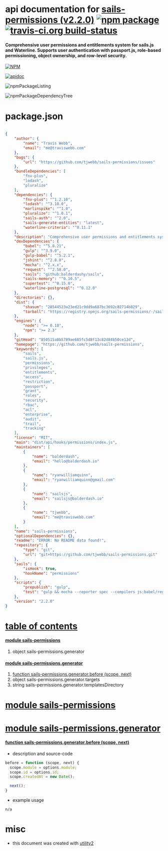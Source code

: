# api documentation for  [sails-permissions (v2.2.0)](https://github.com/tjwebb/sails-permissions)  [![npm package](https://img.shields.io/npm/v/npmdoc-sails-permissions.svg?style=flat-square)](https://www.npmjs.org/package/npmdoc-sails-permissions) [![travis-ci.org build-status](https://api.travis-ci.org/npmdoc/node-npmdoc-sails-permissions.svg)](https://travis-ci.org/npmdoc/node-npmdoc-sails-permissions)
#### Comprehensive user permissions and entitlements system for sails.js and Waterline. Supports user authentication with passport.js, role-based permissioning, object ownership, and row-level security.

[![NPM](https://nodei.co/npm/sails-permissions.png?downloads=true)](https://www.npmjs.com/package/sails-permissions)

[![apidoc](https://npmdoc.github.io/node-npmdoc-sails-permissions/build/screenCapture.buildNpmdoc.browser._2Fhome_2Ftravis_2Fbuild_2Fnpmdoc_2Fnode-npmdoc-sails-permissions_2Ftmp_2Fbuild_2Fapidoc.html.png)](https://npmdoc.github.io/node-npmdoc-sails-permissions/build/apidoc.html)

![npmPackageListing](https://npmdoc.github.io/node-npmdoc-sails-permissions/build/screenCapture.npmPackageListing.svg)

![npmPackageDependencyTree](https://npmdoc.github.io/node-npmdoc-sails-permissions/build/screenCapture.npmPackageDependencyTree.svg)



# package.json

```json

{
    "author": {
        "name": "Travis Webb",
        "email": "me@traviswebb.com"
    },
    "bugs": {
        "url": "https://github.com/tjwebb/sails-permissions/issues"
    },
    "bundleDependencies": [
        "fnv-plus",
        "lodash",
        "pluralize"
    ],
    "dependencies": {
        "fnv-plus": "^1.2.10",
        "lodash": "^3.10.0",
        "marlinspike": "^1.0",
        "pluralize": "^1.0.1",
        "sails-auth": "^2.0",
        "sails-generate-entities": "latest",
        "waterline-criteria": "^0.11.1"
    },
    "description": "Comprehensive user permissions and entitlements system for sails.js and Waterline. Supports user authentication with passport.js, role-based permissioning, object ownership, and row-level security.",
    "devDependencies": {
        "babel": "^5.8.21",
        "gulp": "^3.9.0",
        "gulp-babel": "^5.2.1",
        "jshint": "^2.8.0",
        "mocha": "^2.x.x",
        "request": "^2.58.0",
        "sails": "github:balderdashy/sails",
        "sails-memory": "^0.10.5",
        "supertest": "^0.15.0",
        "waterline-postgresql": "^0.12.0"
    },
    "directories": {},
    "dist": {
        "shasum": "28544523a23ed21c9dd9a687bc3692c82714b829",
        "tarball": "https://registry.npmjs.org/sails-permissions/-/sails-permissions-2.2.0.tgz"
    },
    "engines": {
        "node": ">= 0.10",
        "npm": ">= 2.3"
    },
    "gitHead": "850515a8b5789ae685fc5d8f13c82d84b50ce13d",
    "homepage": "https://github.com/tjwebb/sails-permissions",
    "keywords": [
        "sails",
        "sails.js",
        "permissions",
        "privileges",
        "entitlements",
        "access",
        "restriction",
        "passport",
        "grant",
        "roles",
        "security",
        "rbac",
        "acl",
        "enterprise",
        "audit",
        "trail",
        "tracking"
    ],
    "license": "MIT",
    "main": "dist/api/hooks/permissions/index.js",
    "maintainers": [
        {
            "name": "balderdash",
            "email": "hello@balderdash.io"
        },
        {
            "name": "ryanwilliamquinn",
            "email": "ryanwilliamquinn@gmail.com"
        },
        {
            "name": "sailsjs",
            "email": "sailsjs@balderdash.io"
        },
        {
            "name": "tjwebb",
            "email": "me@traviswebb.com"
        }
    ],
    "name": "sails-permissions",
    "optionalDependencies": {},
    "readme": "ERROR: No README data found!",
    "repository": {
        "type": "git",
        "url": "git+https://github.com/tjwebb/sails-permissions.git"
    },
    "sails": {
        "isHook": true,
        "hookName": "permissions"
    },
    "scripts": {
        "prepublish": "gulp",
        "test": "gulp && mocha --reporter spec --compilers js:babel/register"
    },
    "version": "2.2.0"
}
```



# <a name="apidoc.tableOfContents"></a>[table of contents](#apidoc.tableOfContents)

#### [module sails-permissions](#apidoc.module.sails-permissions)
1.  object <span class="apidocSignatureSpan">sails-permissions.</span>generator

#### [module sails-permissions.generator](#apidoc.module.sails-permissions.generator)
1.  [function <span class="apidocSignatureSpan">sails-permissions.generator.</span>before (scope, next)](#apidoc.element.sails-permissions.generator.before)
1.  object <span class="apidocSignatureSpan">sails-permissions.generator.</span>targets
1.  string <span class="apidocSignatureSpan">sails-permissions.generator.</span>templatesDirectory



# <a name="apidoc.module.sails-permissions"></a>[module sails-permissions](#apidoc.module.sails-permissions)



# <a name="apidoc.module.sails-permissions.generator"></a>[module sails-permissions.generator](#apidoc.module.sails-permissions.generator)

#### <a name="apidoc.element.sails-permissions.generator.before"></a>[function <span class="apidocSignatureSpan">sails-permissions.generator.</span>before (scope, next)](#apidoc.element.sails-permissions.generator.before)
- description and source-code
```javascript
before = function (scope, next) {
  scope.module = options.module;
  scope.id = options.id;
  scope.createdAt = new Date();

  next();
}
```
- example usage
```shell
n/a
```



# misc
- this document was created with [utility2](https://github.com/kaizhu256/node-utility2)

